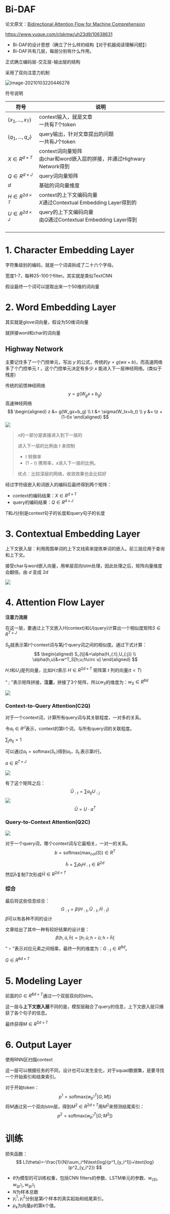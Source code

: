 # Bi-DAF

论文原文：[Bidirectional Attention Flow for Machine Comprehension](https://arxiv.org/abs/1611.01603)

https://www.yuque.com/clskmw/uh23d9/10638631

- Bi-DAF的设计思想（确立了什么样的结构【对于机器阅读理解问题】）
- Bi-DAF共有几层，每层分别有什么作用。



正式确立编码层-交互层-输出层的结构

采用了双向注意力机制

![image-20210103220446278](images/BiDAF.png)

符号说明

| 符号                    | 说明                                                         |
| ----------------------- | ------------------------------------------------------------ |
| $\{x_1,...,x_T\}$       | context输入，就是文章<br />一共有$T$个token                  |
| $\{q_1,...,q_J\}$       | query输出，针对文章提出的问题<br />一共有$J$个token          |
| $X\in R^{d \times T}$   | context词向量矩阵<br />由char和word嵌入层的拼接，并通过Highwary Network得到 |
| $Q\in R^{d \times J}$   | query词向量矩阵                                              |
| $d$                     | 基础的词向量维度                                             |
| $H \in R^{2d \times T}$ | context的上下文编码向量<br />$X$通过Contextual Embedding Layer得到的 |
| $U \in R^{2d \times J}$ | query的上下文编码向量<br />由$Q$通过Contextual Embedding Layer得到 |
|                         |                                                              |
|                         |                                                              |
|                         |                                                              |
|                         |                                                              |



# 1. Character Embedding Layer

字符集级别的编码，就是一个词语拆成了二十六个字母。

宽度1-7，每种25-100个filter。其实就是类似TextCNN

假设最终一个词可以提取出来一个50维的词向量

# 2. Word Embedding Layer

其实就是glove词向量，假设为50维词向量

就拼接word和char的词向量

## Highway Network

主要记住多了一个门控单元，写出 $y$ 的公式，传统的$y=g(wx+b)$，而高速网络多了个门控单元 $t$ ，这个门控单元决定有多少 $x$ 能进入下一层神经网络。(类似于残差)

传统的前馈神经网络
$$
y=g(W_gx+b_g)
$$
高速神经网络
$$
\begin{aligned}
z &= g(W_gx+b_g) \\
t &= \sigma(W_tx+b_t) \\
y &= tz + (1-t)x 
\end{aligned}
$$
![](images/highway.png)

> $x$的一部分是直接进入到下一层的
>
> 进入下一层的比例由 $t$ 来控制
>
> - $t$ 转换率
> - $(1-t)$ 携带率，$x$进入下一层的比例。
>
> 优点：比较深层的网络，收敛效果也会比较好

经过字符级嵌入和词嵌入的编码后最终得到两个矩阵：

- context的编码结果：$X \in R^{d\times T}$
- query的编码结果：$Q \in R^{d\times J}$

$T$和$J$分别是context句子的长度和query句子的长度

# 3. Contextual Embedding Layer

上下文嵌入层：利用周围单词的上下文线索来提炼单词的嵌入。前三层应用于查询和上下文。

接受char与word嵌入向量，用单层双向lstm处理，因此处理之后，矩阵向量维度会翻倍。由 $d$ 变成 $2d$ 

![](images/Contextual-Embedding-Layer.png)

# 4. Attention Flow Layer

**注意力流层**



在这一层，要通过上下文嵌入$H$(context)和$U$(query)计算出一个相似度矩阵$S\in R^{T \times J}$

$S_{tj}$就表示第$t$个context词与第$j$个query词之间的相似度。通过下式计算：
$$
\begin{aligned}
S_{tj}&=\alpha(H_{:t},U_{:j}) \\
\alpha(h,u)&=w^T_S[h;u;h\circ u]
\end{aligned}
$$

$H_:t$和$U_:j$是列向量，比如$H_:t$表示 $H \in R ^{2d \times T}$ 矩阵第 $t$ 列的向量($t < T$)

“ ; ”表示矩阵拼接，**注意**，拼接了3个矩阵，所以$w_S$的维度为：$w_S \in R^{6d}$

![](images/相似度矩阵.png)

### Context-to-Query Attention(C2Q)

对于一个context词，计算所有query词与其关联程度，一对多的关系。

令$a_t\in R^J$表示，context的第t个词，与所有query词的关联程度。

$\sum_ja_{tj}=1$

可以通过$a_t=\text{softmax}(S_{t:})$得到$\alpha_t$，$S_{t:}$表示第$t$行。

$a\in R^{T\times J}$

![](images/相似度矩阵2.png)

有了这个矩阵之后：
$$
\tilde{U}_{:t}=\sum a_{tj}U_{:j}
$$
![](images/C2Q.png)
$$
\tilde{U}=U \cdot a^T
$$

### Query-to-Context Attention(Q2C)

![](images/Q2C.png)

对于一个query词，哪个context词与它最相关，一对一的关系。
$$
b=\text{softmax}(\text{max}_{col}(S))\in R^T
$$

$$
\tilde{h}=\sum_tb_tH_{:t}\in R^{2d}
$$
然后$\tilde{h}$复制$T$次形成$\tilde{H}\in R^{2d \times T}$

### 综合

最后将这些信息综合：
$$
G_{:t}=\beta(H_{:t},\tilde{U}_{:t},\tilde{H}_{:t})
$$
$\beta$可以有各种不同的设计

文章给出了其中一种有较好结果的设计是：
$$
\beta(h,\tilde{u},\tilde{h})=[h;\tilde{u};h\circ \tilde{u};h \circ \tilde{h}]
$$

“ $\circ$ ”表示对应元素之间相乘，最终一列的维度为：$G_{:t} \in R^{8d}$。

$G \in R^{8d \times T}$

# 5. Modeling Layer

前面的$G\in R^{8d \times T}$通过一个双层双向的lstm。

这一层与**上下文嵌入层**不同的是，模型层融合了query的信息，上下文嵌入层只捕获了各个句子的信息。

最终获得$M\in R^{2d \times T}$

# 6. Output Layer

使用RNN区扫描context

这一层可以根据任务的不同，设计也可以发生变化，对于squad数据集，是要寻找一个开始索引和结束索引。

对于开始token：
$$
p^1=\text{softmax}(w^T_{p^1}[G;M])
$$
将$M$通过另一个双向lstm层，得到$M^2 \in R^{2d \times T}$用$M^2$来预测结尾索引：
$$
p^2=\text{softmax}(w^T_{p^1}[G;M^2])
$$

# 训练

损失函数：
$$
L(\theta)=-\frac{1}{N}\sum_i^N\text{log}(p^1_{y_i^1})+\text{log}(p^2_{y_i^2})
$$

- $\theta$为模型的可训练权重，包括CNN filters的参数、LSTM单元的参数、$w_{(S)}, w_{(p^1)}, w_{(p^2)}$
- $N$为样本总数
- $y_i^1,y_i^2$分别是第$i$个样本的真实起始和结尾索引。
- $p_k$为向量$p$的第k个值。